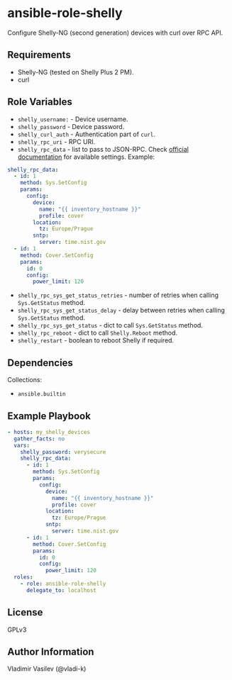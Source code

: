ansible-role-shelly
====

Configure Shelly-NG (second generation) devices with curl over RPC API.

Requirements
------------

* Shelly-NG (tested on Shelly Plus 2 PM).
* curl

Role Variables
--------------

* `shelly_username:` - Device username.
* `shelly_password` - Device password.
* `shelly_curl_auth` - Authentication part of `curl`.
* `shelly_rpc_uri` - RPC URI.
* `shelly_rpc_data` - list to pass to JSON-RPC. Check [official documentation](https://shelly-api-docs.shelly.cloud/gen2/) for available settings. Example:
```yaml
shelly_rpc_data:
  - id: 1
    method: Sys.SetConfig
    params:
      config:
        device:
          name: "{{ inventory_hostname }}"
          profile: cover
        location:
          tz: Europe/Prague
        sntp:
          server: time.nist.gov
  - id: 1
    method: Cover.SetConfig
    params:
      id: 0
      config:
        power_limit: 120
```
* `shelly_rpc_sys_get_status_retries` - number of retries when calling `Sys.GetStatus` method.
* `shelly_rpc_sys_get_status_delay` - delay between retries when calling `Sys.GetStatus` method.
* `shelly_rpc_sys_get_status` - dict to call `Sys.GetStatus` method.
* `shelly_rpc_reboot` - dict to call `Shelly.Reboot` method.
* `shelly_restart` - boolean to reboot Shelly if required.

Dependencies
------------

Collections:

* `ansible.builtin`


Example Playbook
----------------

```yaml
- hosts: my_shelly_devices
  gather_facts: no
  vars:
    shelly_password: verysecure
    shelly_rpc_data:
      - id: 1
        method: Sys.SetConfig
        params:
          config:
            device:
              name: "{{ inventory_hostname }}"
              profile: cover
            location:
              tz: Europe/Prague
            sntp:
              server: time.nist.gov
      - id: 1
        method: Cover.SetConfig
        params:
          id: 0
          config:
            power_limit: 120
  roles:
    - role: ansible-role-shelly
      delegate_to: localhost
```

License
-------

GPLv3

Author Information
------------------

Vladimir Vasilev (@vladi-k)
